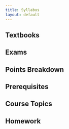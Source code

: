```yaml
---
title: Syllabus
layout: default
---
```


## Textbooks

## Exams

## Points Breakdown

## Prerequisites

## Course Topics

## Homework




